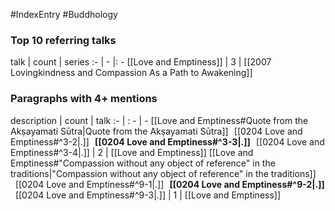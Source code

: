 #IndexEntry #Buddhology

### Top 10 referring talks
talk | count | series
:- | - |: -
[[Love and Emptiness]] | 3 | [[2007 Lovingkindness and Compassion As a Path to Awakening]]

### Paragraphs with 4+ mentions
description | count | talk
:- | : - | -
[[Love and Emptiness#Quote from the Akṣayamati Sūtra\|Quote from the Akṣayamati Sūtra]] &nbsp;&nbsp;[[0204 Love and Emptiness#^3-2\|.]] &nbsp; **[[0204 Love and Emptiness#^3-3\|.]]** &nbsp; [[0204 Love and Emptiness#^3-4\|.]] | 2 | [[Love and Emptiness]]
[[Love and Emptiness#"Compassion without any object of reference" in the traditions\|"Compassion without any object of reference" in the traditions]] &nbsp;&nbsp;[[0204 Love and Emptiness#^9-1\|.]] &nbsp; **[[0204 Love and Emptiness#^9-2\|.]]** &nbsp; [[0204 Love and Emptiness#^9-3\|.]] | 1 | [[Love and Emptiness]]

